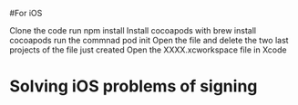 #For iOS

Clone the code
run npm install
Install cocoapods with brew install cocoapods
run the commnad pod init
Open the file and delete the two last projects of the file just created
Open the XXXX.xcworkspace file in Xcode


# Solving iOS problems of signing 
